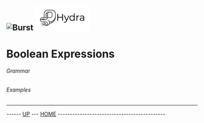 ![Burst](../doc/burst_small.png "") ![](../../doc/hydra_small.png "")
--

# Boolean Expressions
###### Grammar
###### Examples


---
------ [UP](../readme.md) ---  [HOME](../../readme.md) --------------------------------------------
